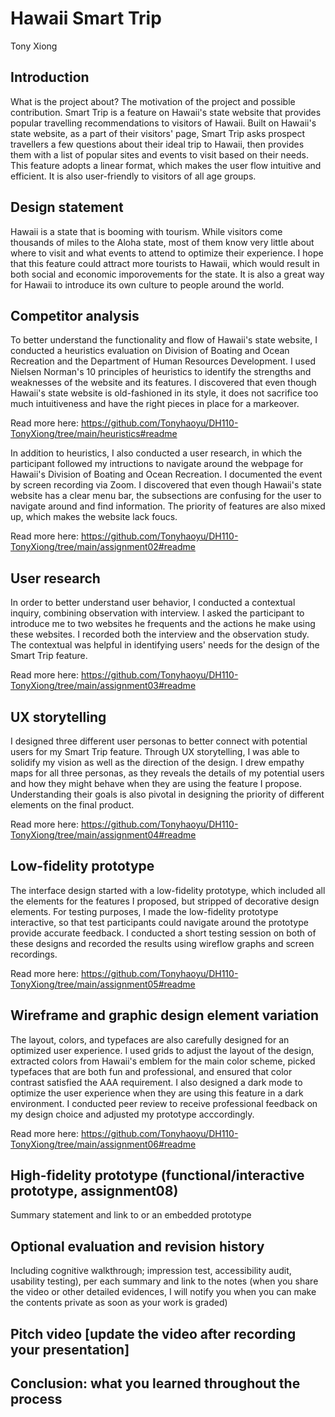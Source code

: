 # Hawaii Smart Trip
Tony Xiong

## Introduction
What is the project about? The motivation of the project and possible contribution.
Smart Trip is a feature on Hawaii's state website that provides popular travelling recommendations to visitors of Hawaii. Built on Hawaii's state website, as a part of their visitors' page, Smart Trip asks prospect travellers a few questions about their ideal trip to Hawaii, then provides them with a list of popular sites and events to visit based on their needs. This feature adopts a linear format, which makes the user flow intuitive and efficient. It is also user-friendly to visitors of all age groups.

## Design statement
Hawaii is a state that is booming with tourism. While visitors come thousands of miles to the Aloha state, most of them know very little about where to visit and what events to attend to optimize their experience. I hope that this feature could attract more tourists to Hawaii, which would result in both social and economic imporovements for the state. It is also a great way for Hawaii to introduce its own culture to people around the world.

## Competitor analysis
To better understand the functionality and flow of Hawaii's state website, I conducted a heuristics evaluation on Division of Boating and Ocean Recreation and the Department of Human Resources Development. I used Nielsen Norman's 10 principles of heuristics to identify the strengths and weaknesses of the website and its features. I discovered that even though Hawaii's state website is old-fashioned in its style, it does not sacrifice too much intuitiveness and have the right pieces in place for a markeover.

Read more here: https://github.com/Tonyhaoyu/DH110-TonyXiong/tree/main/heuristics#readme

In addition to heuristics, I also conducted a user research, in which the participant followed my intructions to navigate around the webpage for Hawaii's Division of Boating and Ocean Recreation. I documented the event by screen recording via Zoom. I discovered that even though Hawaii's state website has a clear menu bar, the subsections are confusing for the user to navigate around and find information. The priority of features are also mixed up, which makes the website lack foucs.

Read more here: https://github.com/Tonyhaoyu/DH110-TonyXiong/tree/main/assignment02#readme

## User research
In order to better understand user behavior, I conducted a contextual inquiry, combining observation with interview. I asked the participant to introduce me to two websites he frequents and the actions he make using these websites. I recorded both the interview and the observation study. The contextual was helpful in identifying users' needs for the design of the Smart Trip feature.

Read more here: https://github.com/Tonyhaoyu/DH110-TonyXiong/tree/main/assignment03#readme

## UX storytelling
I designed three different user personas to better connect with potential users for my Smart Trip feature. Through UX storytelling, I was able to solidify my vision as well as the direction of the design. I drew empathy maps for all three personas, as they reveals the details of my potential users and how they might behave when they are using the feature I propose. Understanding their goals is also pivotal in designing the priority of different elements on the final product.

Read more here: https://github.com/Tonyhaoyu/DH110-TonyXiong/tree/main/assignment04#readme

## Low-fidelity prototype
The interface design started with a low-fidelity prototype, which included all the elements for the features I proposed, but stripped of decorative design elements. For testing purposes, I made the low-fidelity prototype interactive, so that test participants could navigate around the prototype provide accurate feedback. I conducted a short testing session on both of these designs and recorded the results using wireflow graphs and screen recordings.

Read more here: https://github.com/Tonyhaoyu/DH110-TonyXiong/tree/main/assignment05#readme

## Wireframe and graphic design element variation
The layout, colors, and typefaces are also carefully designed for an optimized user experience. I used grids to adjust the layout of the design, extracted colors from Hawaii's emblem for the main color scheme, picked typefaces that are both fun and professional, and ensured that color contrast satisfied the AAA requirement. I also designed a dark mode to optimize the user experience when they are using this feature in a dark environment. I conducted peer review to receive professional feedback on my design choice and adjusted my prototype acccordingly.

Read more here: https://github.com/Tonyhaoyu/DH110-TonyXiong/tree/main/assignment06#readme

## High-fidelity prototype (functional/interactive prototype, assignment08)
Summary statement and link to or an embedded prototype

## Optional evaluation and revision history 
Including cognitive walkthrough; impression test, accessibility audit, usability testing), per each summary and link to the notes (when you share the video or other detailed evidences, I will notify you when you can make the contents private as soon as your work is graded)

## Pitch video [update the video after recording your presentation]

## Conclusion: what you learned throughout the process
